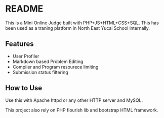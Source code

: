 # README #
This is a Mini Online Judge built with PHP+JS+HTML+CSS+SQL. This has been used as a traning platform in North East Yucai School internally.

## Features ##
- User Profiler
- Markdown based Problem Editing
- Compiler and Program resourece limiting
- Submission status filtering

## How to Use ##
Use this with Apache httpd or any other HTTP server and MySQL.

This project also rely on PHP flourish lib and bootstrap HTML framework.
